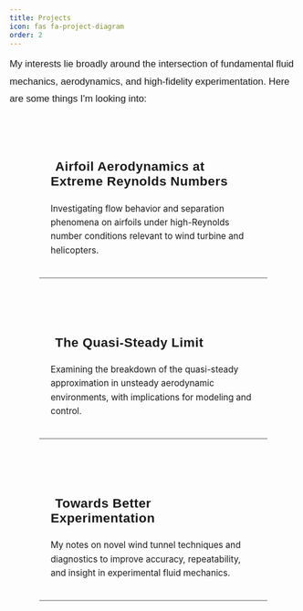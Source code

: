 ```yaml
---
title: Projects
icon: fas fa-project-diagram
order: 2
---
```


<!-- Load Google Font -->
<link href="https://fonts.googleapis.com/css2?family=DM+Sans&display=swap" rel="stylesheet">

<!-- Custom Glow + Color Animation -->
<style>
  .project-icon {
    display: inline-block;
    transition: transform 0.3s ease-in-out, color 0.3s ease;
    margin-right: 0.5rem;
    color: #555;
  }

  .project-card {
    background: transparent;
    border-bottom: 2px solid #aaa;
    padding: 1.25rem;
    transition: all 0.4s ease-in-out;
    box-shadow: none;
  }

  /* CARD 1 - Burnt Orange */
  .card-1:hover {
    transform: translateY(-5px);
    border-bottom: 2px solid #e2725b;
    background-color: rgba(255, 255, 255, 0.03);
    box-shadow: 0 6px 24px rgba(226, 114, 91, 0.25);
  }
  .card-1:hover .project-icon {
    transform: rotate(8deg);
    color: #e2725b;
  }

  /* CARD 2 - Teal */
  .card-2:hover {
    transform: translateY(-5px);
    border-bottom: 2px solid #3aa6b9;
    background-color: rgba(255, 255, 255, 0.03);
    box-shadow: 0 6px 24px rgba(58, 166, 185, 0.25);
  }
  .card-2:hover .project-icon {
    transform: rotate(8deg);
    color: #3aa6b9;
  }

  /* CARD 3 - Purple */
  .card-3:hover {
    transform: translateY(-5px);
    border-bottom: 2px solid #a86cc1;
    background-color: rgba(255, 255, 255, 0.03);
    box-shadow: 0 6px 24px rgba(168, 108, 193, 0.25);
  }
  .card-3:hover .project-icon {
    transform: rotate(8deg);
    color: #a86cc1;
  }
</style>

<div style="font-family: 'DM Sans', sans-serif; font-size: 1.05rem; line-height: 1.8; margin-bottom: 2.5rem;">
  My interests lie broadly around the intersection of fundamental fluid mechanics, aerodynamics, and high-fidelity experimentation. Here are some things I'm looking into:
</div>

<div style="display: flex; flex-wrap: wrap; gap: 3rem; justify-content: center; align-items: flex-start;">

  <!-- CARD 1 -->
  <div class="project-card card-1" style="flex: 1 1 320px; max-width: 360px;">
    <h3 style="font-size: 1.4rem; font-family: 'DM Sans', sans-serif; letter-spacing: 0.5px;">
      <i class="fas fa-plane project-icon"></i><strong>Airfoil Aerodynamics at Extreme Reynolds Numbers</strong>
    </h3>
    <p style="font-size: 0.95rem; line-height: 1.6;">
      Investigating flow behavior and separation phenomena on airfoils under high-Reynolds number conditions relevant to wind turbine and helicopters.
    </p>
  </div>

  <!-- CARD 2 -->
  <div class="project-card card-2" style="flex: 1 1 320px; max-width: 360px;">
    <h3 style="font-size: 1.4rem; font-family: 'DM Sans', sans-serif; letter-spacing: 0.5px;">
      <i class="fas fa-wave-square project-icon"></i><strong>The Quasi-Steady Limit</strong>
    </h3>
    <p style="font-size: 0.95rem; line-height: 1.6;">
      Examining the breakdown of the quasi-steady approximation in unsteady aerodynamic environments, with implications for modeling and control.
    </p>
  </div>

  <!-- CARD 3 -->
  <div class="project-card card-3" style="flex: 1 1 320px; max-width: 360px;">
    <h3 style="font-size: 1.4rem; font-family: 'DM Sans', sans-serif; letter-spacing: 0.5px;">
      <i class="fas fa-tools project-icon"></i><strong>Towards Better Experimentation</strong>
    </h3>
    <p style="font-size: 0.95rem; line-height: 1.6;">
      My notes on novel wind tunnel techniques and diagnostics to improve accuracy, repeatability, and insight in experimental fluid mechanics.
    </p>
  </div>

</div>
